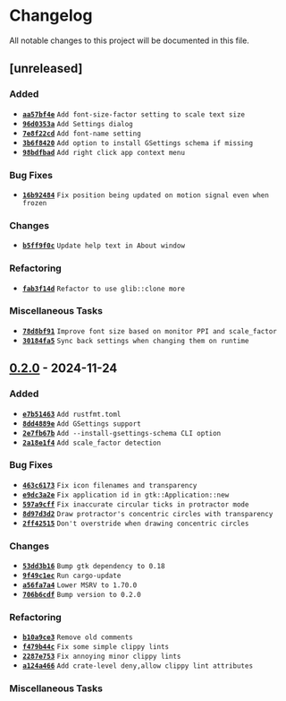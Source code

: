 <!-- SPDX-License-Identifier: GPL-3.0-or-later -->
# Changelog

All notable changes to this project will be documented in this file.

## [unreleased]

### Added

- [**`aa57bf4e`**](https://github.com/epilys/rlr/commit/aa57bf4eef4695af2ac4757e51eb9bca352a49ba) `Add font-size-factor setting to scale text size`
- [**`96d0353a`**](https://github.com/epilys/rlr/commit/96d0353a1ed8afa108e508b76fbd84620c305eca) `Add Settings dialog`
- [**`7e8f22cd`**](https://github.com/epilys/rlr/commit/7e8f22cd84d064fbc6b5d8c1f1deb6a0d40f9e68) `Add font-name setting`
- [**`3b6f8420`**](https://github.com/epilys/rlr/commit/3b6f842051c50c745967225acbbe16654380c145) `Add option to install GSettings schema if missing`
- [**`98bdfbad`**](https://github.com/epilys/rlr/commit/98bdfbad72884176d8b56fb67a77402083be395e) `Add right click app context menu`

### Bug Fixes

- [**`16b92484`**](https://github.com/epilys/rlr/commit/16b924844bc4966bf6bd6f58a86a9c563870d4e2) `Fix position being updated on motion signal even when frozen`

### Changes

- [**`b5ff9f0c`**](https://github.com/epilys/rlr/commit/b5ff9f0cd6ec6b3f01f6a01113e681ad4dcdb3e0) `Update help text in About window`

### Refactoring

- [**`fab3f14d`**](https://github.com/epilys/rlr/commit/fab3f14dc37bc3a4a4c4a75542d47d436ca1cc70) `Refactor to use glib::clone more`

### Miscellaneous Tasks

- [**`78d8bf91`**](https://github.com/epilys/rlr/commit/78d8bf91252be1f2535a5e9ec08964b12471dc89) `Improve font size based on monitor PPI and scale_factor`
- [**`30184fa5`**](https://github.com/epilys/rlr/commit/30184fa52146a857d40ec011e12324351cf0a1b7) `Sync back settings when changing them on runtime`

## [0.2.0] - 2024-11-24

### Added

- [**`e7b51463`**](https://github.com/epilys/rlr/commit/e7b51463f99f716104bf1b6ea9575f74f9fd30f0) `Add rustfmt.toml`
- [**`8dd4889e`**](https://github.com/epilys/rlr/commit/8dd4889e41f039ac712efdea426894fc7b502a3b) `Add GSettings support`
- [**`2e7fb67b`**](https://github.com/epilys/rlr/commit/2e7fb67bae0cbba40842131e78ceaf66d6fb7ffe) `Add --install-gsettings-schema CLI option`
- [**`2a18e1f4`**](https://github.com/epilys/rlr/commit/2a18e1f425448fb0b17ed2a82ec9312f6fa6a662) `Add scale_factor detection`

### Bug Fixes

- [**`463c6173`**](https://github.com/epilys/rlr/commit/463c61732b16285a3854449bdecb9cf57a14d376) `Fix icon filenames and transparency`
- [**`e9dc3a2e`**](https://github.com/epilys/rlr/commit/e9dc3a2e8749e5a216b9d9afe6869541f9ec71b6) `Fix application id in gtk::Application::new`
- [**`597a9cff`**](https://github.com/epilys/rlr/commit/597a9cffdd654774bc370a1a6bd077a1d7f365f7) `Fix inaccurate circular ticks in protractor mode`
- [**`8d97d3d2`**](https://github.com/epilys/rlr/commit/8d97d3d23ab6a0b00812893a1e8b3fa8890db060) `Draw protractor's concentric circles with transparency`
- [**`2ff42515`**](https://github.com/epilys/rlr/commit/2ff425159f0ccf9056eaec42d14d672a59e604ad) `Don't overstride when drawing concentric circles`

### Changes

- [**`53dd3b16`**](https://github.com/epilys/rlr/commit/53dd3b168b3077993f46953a1faf8b601cc68e05) `Bump gtk dependency to 0.18`
- [**`9f49c1ec`**](https://github.com/epilys/rlr/commit/9f49c1ec2f6ead93f2d34418eb758d19d88859d5) `Run cargo-update`
- [**`a56fa7a4`**](https://github.com/epilys/rlr/commit/a56fa7a407a989cc2263b434553471f344bf5e1b) `Lower MSRV to 1.70.0`
- [**`706b6cdf`**](https://github.com/epilys/rlr/commit/706b6cdfe361cd4f30b4b156574b1ab02bf176e6) `Bump version to 0.2.0`

### Refactoring

- [**`b10a9ce3`**](https://github.com/epilys/rlr/commit/b10a9ce35d0b36c031af88d4a6ffd9aa37a74989) `Remove old comments`
- [**`f479b44c`**](https://github.com/epilys/rlr/commit/f479b44cc8031822a082216dbd7c6d448c1f7898) `Fix some simple clippy lints`
- [**`2287e753`**](https://github.com/epilys/rlr/commit/2287e753f4344b107875fd87af8e232f60a972a1) `Fix annoying minor clippy lints`
- [**`a124a466`**](https://github.com/epilys/rlr/commit/a124a46613bc05d2e776b506a999c43be5df6e1e) `Add crate-level deny,allow clippy lint attributes`

### Miscellaneous Tasks

<!-- generated by git-cliff -->

[0.2.0]: <https://github.com/epilys/rlr/releases/tag/v0.2.0>
